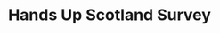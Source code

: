 ---
schema: default
title: Hands Up Scotland Survey
organization: Dundee City Council
notes: The [Hands Up Scotland Survey](https://www.sustrans.org.uk/scotland/hands-up-scotland-survey) looks at how pupils across Scotland travel to school. The project is funded by Transport Scotland and is a joint survey between Sustrans and all 32 Scottish local authorities. Each September, schools across Scotland complete the survey in class by asking their pupils ‘How do you normally travel to school?’.
resources:

  - name: Hands Up Scotland Survey XLSX
  - url: https://data.dundeecity.gov.uk/dataset/36f42eab-3c48-46b7-8e78-68c41c0fe22a/resource/3c2f20ba-5b62-4965-94a1-d566d06d9fa3/download/hands-up-scotland-survey_2017_dundee-city.xlsx
  - format: XLSX

  - name: Hands Up Scotland Survey XLSX
  - url: https://data.dundeecity.gov.uk/dataset/36f42eab-3c48-46b7-8e78-68c41c0fe22a/resource/2a58a75d-3682-47ea-afea-816ac33ff3e5/download/hands-up-scotland-survey-2016_dundee-city.xlsx
  - format: XLSX

license: Open Government Licence 3.0 (United Kingdom)
category:

  - Active Travel


  - 

maintainer: Tim Wisniewski
maintainer_email: tim@timwis.com
---